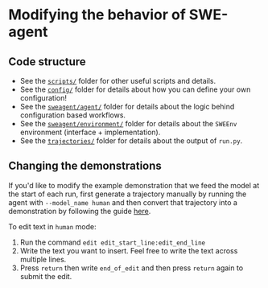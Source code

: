 # Modifying the behavior of SWE-agent

## Code structure

* See the [`scripts/`](scripts/) folder for other useful scripts and details.
* See the [`config/`](config/) folder for details about how you can define your own configuration!
* See the [`sweagent/agent/`](sweagent/agent/) folder for details about the logic behind configuration based workflows.
* See the [`sweagent/environment/`](sweagent/environment/) folder for details about the `SWEEnv` environment (interface + implementation).
* See the [`trajectories/`](trajectories) folder for details about the output of `run.py`.

## Changing the demonstrations

If you'd like to modify the example demonstration that we feed the model at the start of each run, first generate a trajectory manually by running the agent with ```--model_name human``` 
and then convert that trajectory into a demonstration by following the guide [here](https://github.com/princeton-nlp/SWE-agent/tree/main/make_demos). 

To edit text in ```human``` mode:

1. Run the command ```edit edit_start_line:edit_end_line```
2. Write the text you want to insert. Feel free to write the text across multiple lines. 
3. Press ```return``` then write ```end_of_edit``` and then press ```return``` again to submit the edit.